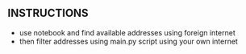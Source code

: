 ## INSTRUCTIONS
 - use notebook and find available addresses using foreign internet
 - then filter addresses using main.py script using your own internet